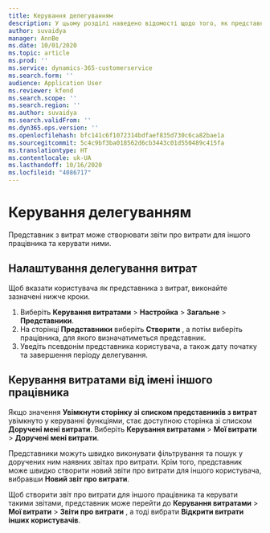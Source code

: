 ```yaml
---
title: Керування делегуванням
description: У цьому розділі наведено відомості щодо того, як представник з витрат може створювати звіти про витрати для іншого працівника та керувати ними.
author: suvaidya
manager: AnnBe
ms.date: 10/01/2020
ms.topic: article
ms.prod: ''
ms.service: dynamics-365-customerservice
ms.search.form: ''
audience: Application User
ms.reviewer: kfend
ms.search.scope: ''
ms.search.region: ''
ms.author: suvaidya
ms.search.validFrom: ''
ms.dyn365.ops.version: ''
ms.openlocfilehash: bfc141c6f1072314bdfaef835d730c6ca82bae1a
ms.sourcegitcommit: 5c4c9bf3ba018562d6cb3443c01d550489c415fa
ms.translationtype: HT
ms.contentlocale: uk-UA
ms.lasthandoff: 10/16/2020
ms.locfileid: "4086717"
---
```

# <a name="manage-delegation"></a>Керування делегуванням
Представник з витрат може створювати звіти про витрати для іншого працівника та керувати ними.

## <a name="configuring-expense-delegation"></a>Налаштування делегування витрат

Щоб вказати користувача як представника з витрат, виконайте зазначені нижче кроки. 
1. Виберіть **Керування витратами** > **Настройка** > **Загальне** > **Представники**. 
2. На сторінці **Представники** виберіть **Створити** , а потім виберіть працівника, для якого визначатиметься представник. 
3. Уведіть псевдонім представника користувача, а також дату початку та завершення періоду делегування.

## <a name="manage-expenses-on-behalf-of-another-employee"></a>Керування витратами від імені іншого працівника

Якщо значення **Увімкнути сторінку зі списком представників з витрат** увімкнуто у керуванні функціями, стає доступною сторінка зі списком **Доручені мені витрати**. Виберіть **Керування витратами** > **Мої витрати** > **Доручені мені витрати**.

Представники можуть швидко виконувати фільтрування та пошук у доручених ним наявних звітах про витрати. Крім того, представник може швидко створити новий звіти про витрати для іншого користувача, вибравши **Новий звіт про витрати**.

Щоб створити звіт про витрати для іншого працівника та керувати такими звітами, представник може перейти до **Керування витратами** > **Мої витрати** > **Звіти про витрати** , а тоді вибрати **Відкрити витрати інших користувачів**.
